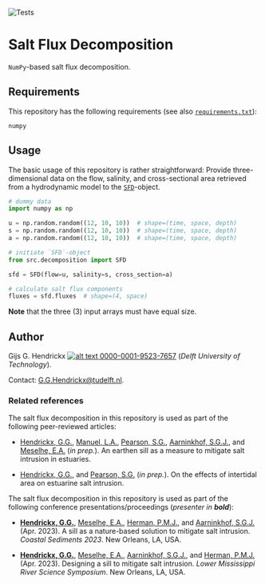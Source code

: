 ![Tests](https://github.com/ghendrickx/ANNESI/actions/workflows/tests.yml/badge.svg)

# Salt Flux Decomposition
`NumPy`-based salt flux decomposition.

## Requirements
This repository has the following requirements (see also [`requirements.txt`](requirements.txt)):
```text
numpy
```

## Usage
The basic usage of this repository is rather straightforward: Provide three-dimensional data on the flow, salinity, and 
cross-sectional area retrieved from a hydrodynamic model to the [`SFD`](src/decomposition.py)-object.
```python
# dummy data
import numpy as np

u = np.random.random((12, 10, 10))  # shape=(time, space, depth)
s = np.random.random((12, 10, 10))  # shape=(time, space, depth)
a = np.random.random((12, 10, 10))  # shape=(time, space, depth)

# initiate `SFD`-object
from src.decomposition import SFD

sfd = SFD(flow=u, salinity=s, cross_section=a)

# calculate salt flux components
fluxes = sfd.fluxes  # shape=(4, space)
```
**Note** that the three (3) input arrays must have equal size.

## Author
Gijs G. Hendrickx 
[![alt text](https://camo.githubusercontent.com/e1ec0e2167b22db46b0a5d60525c3e4a4f879590a04c370fef77e6a7e00eb234/68747470733a2f2f696e666f2e6f726369642e6f72672f77702d636f6e74656e742f75706c6f6164732f323031392f31312f6f726369645f31367831362e706e67) 0000-0001-9523-7657](https://orcid.org/0000-0001-9523-7657)
(_Delft University of Technology_).

Contact: [G.G.Hendrickx@tudelft.nl](mailto:G.G.Hendrickx@tudelft.nl?subject=[GitHub]%20ANNESI:%20).
    
### Related references
The salt flux decomposition in this repository is used as part of the following peer-reviewed articles:

*   [Hendrickx, G.G.](https://orcid.org/0000-0001-9523-7657),
    [Manuel, L.A.](https://orcid.org/0000-0001-5424-1270),
    [Pearson, S.G.](https://orcid.org/0000-0002-3986-4469),
    [Aarninkhof, S.G.J.](https://orcid.org/0000-0002-4591-0257), and
    [Meselhe, E.A.](https://orcid.org/0000-0002-0628-1670)
    (_in prep._).
    An earthen sill as a measure to mitigate salt intrusion in estuaries.


*   [Hendrickx, G.G.](https://orcid.org/0000-0001-9523-7657), and
    [Pearson, S.G.](https://orcid.org/0000-0002-3986-4469)
    (_in prep._).
    On the effects of intertidal area on estuarine salt intrusion.
    
The salt flux decomposition in this repository is used as part of the following conference presentations/proceedings
(_presenter in **bold**_):

*   [**Hendrickx, G.G.**](https://orcid.org/0000-0001-9523-7657),
    [Meselhe, E.A.](https://orcid.org/0000-0002-0628-1670),
    [Herman, P.M.J.](https://orcid.org/0000-0003-2188-6341), and
    [Aarninkhof, S.G.J.](https://orcid.org/0000-0002-4591-0257)
    (Apr. 2023).
    A sill as a nature-based solution to mitigate salt intrusion.
    _Coastal Sediments 2023_.
    New Orleans, LA, USA.

*   [**Hendrickx, G.G.**](https://orcid.org/0000-0001-9523-7657),
    [Meselhe, E.A.](https://orcid.org/0000-0002-0628-1670),
    [Aarninkhof, S.G.J.](https://orcid.org/0000-0002-4591-0257), and
    [Herman, P.M.J.](https://orcid.org/0000-0003-2188-6341)
    (Apr. 2023).
    Designing a sill to mitigate salt intrusion.
    _Lower Mississippi River Science Symposium_.
    New Orleans, LA, USA.
